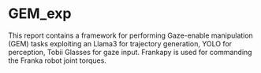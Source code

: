 # GEM_exp
This report contains a framework for performing Gaze-enable manipulation (GEM) tasks exploiting an Llama3 for trajectory generation, YOLO for perception, Tobii Glasses for gaze input. Frankapy is used for commanding the Franka robot joint torques.
